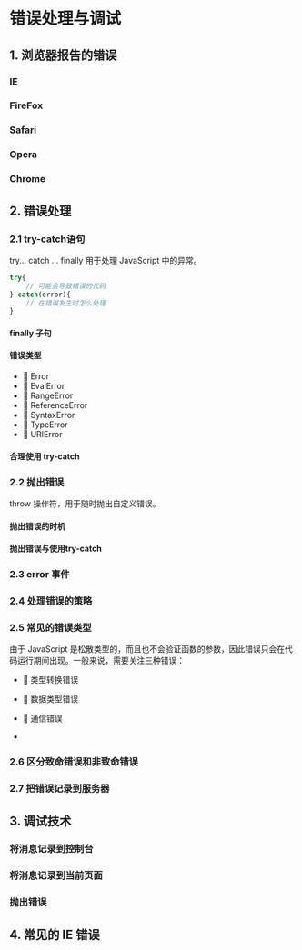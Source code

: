 

# 错误处理与调试





## 1. 浏览器报告的错误



### IE

### FireFox

### Safari

### Opera

### Chrome







## 2. 错误处理



### 2.1 try-catch语句



try... catch ... finally 用于处理 JavaScript 中的异常。



```js
try{
    // 可能会导致错误的代码
} catch(error){
    // 在错误发生时怎么处理
}
```



#### finally 子句



#### 错误类型

-  Error
-  EvalError
-  RangeError
-  ReferenceError
-  SyntaxError
-  TypeError
-  URIError



#### **合理使用 try-catch**





### 2.2 抛出错误

throw 操作符，用于随时抛出自定义错误。

#### 抛出错误的时机

#### 抛出错误与使用try-catch



### 2.3 error 事件

### 2.4 处理错误的策略



### 2.5 常见的错误类型

由于 JavaScript 是松散类型的，而且也不会验证函数的参数，因此错误只会在代码运行期间出现。一般来说，需要关注三种错误：

-  类型转换错误
-  数据类型错误
-  通信错误



- 





### 2.6 区分致命错误和非致命错误



### 2.7 把错误记录到服务器



## 3. 调试技术

### 将消息记录到控制台

### 将消息记录到当前页面

### 抛出错误







## 4. 常见的 IE 错误


























































